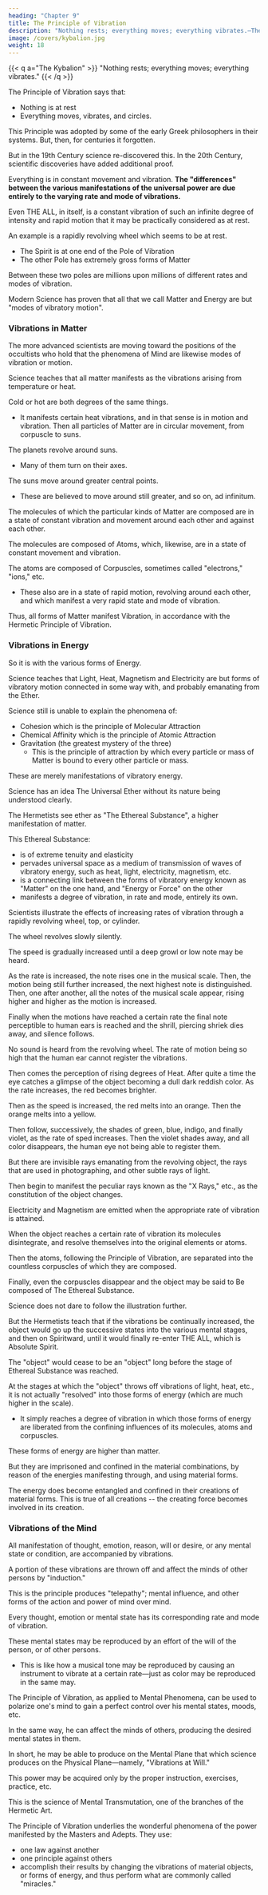```yaml
---
heading: "Chapter 9"
title: The Principle of Vibration
description: "Nothing rests; everything moves; everything vibrates.—The Kybalion"
image: /covers/kybalion.jpg
weight: 18
---
```



{{< q a="The Kybalion" >}}
"Nothing rests; everything moves; everything vibrates."
{{< /q >}}


The Principle of Vibration says that:
<!-- - Motion is manifest in everything in the Universe -->
- Nothing is at rest
- Everything moves, vibrates, and circles. 

This Principle was adopted by some of the early Greek philosophers in their systems. But, then, for centuries it forgotten. 

<!--  was lost sight of by the thinkers outside of the Hermetic ranks.  -->

But in the 19th Century science re-discovered this. In the 20th Century, scientific discoveries have added additional proof.

 <!-- this truth. -->

Everything is in constant movement and vibration. **The "differences" between the various manifestations of the universal power are due entirely to the varying rate and mode of vibrations.**

Even THE ALL, in itself, is a constant vibration of such an infinite degree of intensity and rapid motion that it may be practically considered as at rest. 

An example is a rapidly revolving wheel which seems to be at rest. 
- The Spirit is at one end of the Pole of Vibration
- The other Pole has extremely gross forms of Matter

Between these two poles are millions upon millions of different rates and modes of vibration.


Modern Science has proven that all that we call Matter and Energy are but "modes of vibratory motion". 


### Vibrations in Matter

The more advanced scientists are moving toward the positions of the occultists who hold that the phenomena of Mind are likewise modes of vibration or motion. 

<!-- Let us see what science has to say regarding the question of vibrations in matter and energy. -->

Science teaches that all matter manifests as the vibrations arising from temperature or heat. 

Cold or hot are both degrees of the same things. 
- It manifests certain heat vibrations, and in that sense is in motion and vibration. Then all particles of Matter are in circular movement, from corpuscle to suns. 

The planets revolve around suns. 
- Many of them turn on their axes.

The suns move around greater central points.
- These are believed to move around still greater, and so on, ad infinitum.

The molecules of which the particular kinds of Matter are composed are in a state of constant vibration and movement around each other and against each other.

The molecules are composed of Atoms, which, likewise, are in a state of constant movement and vibration. 

The atoms are composed of Corpuscles, sometimes called "electrons," "ions," etc.
- These also are in a state of rapid motion, revolving around each other, and which manifest a very rapid state and mode of vibration. 

Thus, all forms of Matter manifest Vibration, in accordance with the Hermetic Principle of Vibration.


### Vibrations in Energy

So it is with the various forms of Energy. 

Science teaches that Light, Heat, Magnetism and Electricity are but forms of vibratory motion connected in some way with, and probably emanating from the Ether. 

Science still is unable to explain the phenomena of:
- Cohesion which is the principle of Molecular Attraction
- Chemical Affinity which is the principle of Atomic Attraction
- Gravitation (the greatest mystery of the three)
  - This is the principle of attraction by which every particle or mass of Matter is bound to every other particle or mass. 

These are merely manifestations of vibratory energy. <!-- , a fact which the Hermetists have held and taught for ages past. -->


Science has an idea The Universal Ether without its nature being understood clearly.

The Hermetists see ether as "The Ethereal Substance", a higher manifestation of matter. 

This Ethereal Substance:
- is of extreme tenuity and elasticity
- pervades universal space as a medium of transmission of waves of vibratory energy, such as heat, light, electricity, magnetism, etc.
- is a connecting link between the forms of vibratory energy known as "Matter" on the one hand, and "Energy or Force" on the other
- manifests a degree of vibration, in rate and mode, entirely its own.

Scientists illustrate the effects of increasing rates of vibration through a rapidly revolving wheel, top, or cylinder. 

The wheel revolves slowly silently. 

<!-- . The illustration supposes a wheel, top, or revolving cylinder, running at a low rate of speed—we will call this revolving thing "the object" in following out the illustration. Let us suppose the object moving slowly. It may be seen readily, but no sound of its movement reaches the ear.  -->

The speed is gradually increased until a deep growl or low note may be heard.

As the rate is increased, the note rises one in the musical scale. Then, the motion being still further increased, the next highest note is distinguished. Then, one after another, all the notes of the musical scale appear, rising higher and higher as the motion is increased. 

Finally when the motions have reached a certain rate the final note perceptible to human ears is reached and the shrill, piercing shriek dies away, and silence follows. 

No sound is heard from the revolving wheel. The rate of motion being so high that the human ear cannot register the vibrations. 

Then comes the perception of rising degrees of Heat. After quite a time the eye catches a glimpse of the object becoming a dull dark reddish color. As the rate increases, the red becomes brighter.

Then as the speed is increased, the red melts into an orange. Then the orange melts into a yellow.

Then follow, successively, the shades of green, blue, indigo, and finally violet, as the rate of sped increases. Then the violet shades away, and all color disappears, the human eye not being able to register them. 

But there are invisible rays emanating from the revolving object, the rays that are used in photographing, and other subtle rays of light. 

Then begin to manifest the peculiar rays known as the "X Rays," etc., as the constitution of the object changes. 

Electricity and Magnetism are emitted when the appropriate rate of vibration is attained.

When the object reaches a certain rate of vibration its molecules disintegrate, and resolve themselves into the original elements or atoms. 

Then the atoms, following the Principle of Vibration, are separated into the countless corpuscles of which they are composed.

Finally, even the corpuscles disappear and the object may be said to Be composed of The Ethereal Substance. 


Science does not dare to follow the illustration further. 

But the Hermetists teach that if the vibrations be continually increased, the object would go up the successive states into the various mental stages, and then on Spiritward, until it would finally re-enter THE ALL, which is Absolute Spirit. 

The "object" would cease to be an "object" long before the stage of Ethereal Substance was reached. <!-- But otherwise the illustration is correct inasmuch as it shows the effect of constantly increased rates and modes of vibration.  -->

At the stages at which the "object" throws off vibrations of light, heat, etc., it is not actually "resolved" into those forms of energy (which are much higher in the scale).
- It simply reaches a degree of vibration in which those forms of energy are liberated from the confining influences of its molecules, atoms and corpuscles.

<!-- , as the case may be. -->

These forms of energy are higher than matter.

But they are imprisoned and confined in the material combinations, by reason of the energies manifesting through, and using material forms. 

The energy does become entangled and confined in their creations of material forms. This is true of all creations -- the creating force becomes involved in its creation.

<!-- , which, to an extent, -->


### Vibrations of the Mind

All manifestation of thought, emotion, reason, will or desire, or any mental state or condition, are accompanied by vibrations. 

A portion of these vibrations are thrown off and affect the minds of other persons by "induction." 

This is the principle produces "telepathy"; mental influence, and other forms of the action and power of mind over mind.

<!-- , with which the general public is rapidly becoming acquainted, owing to the wide dissemination of occult knowledge by the various schools, cults and teachers along these lines at this time. -->

Every thought, emotion or mental state has its corresponding rate and mode of vibration. 

These mental states may be reproduced by an effort of the will of the person, or of other persons.
- This is like how a musical tone may be reproduced by causing an instrument to vibrate at a certain rate—just as color may be reproduced in the same may.

The Principle of Vibration, as applied to Mental Phenomena, can be used to polarize one's mind to gain a perfect control over his mental states, moods, etc. 

In the same way, he can affect the minds of others, producing the desired mental states in them.

In short, he may be able to produce on the Mental Plane that which science produces on the Physical Plane—namely, "Vibrations at Will." 

This power may be acquired only by the proper instruction, exercises, practice, etc.

This is the science of Mental Transmutation, one of the branches of the Hermetic Art.

The Principle of Vibration underlies the wonderful phenomena of the power manifested by the Masters and Adepts. They <!-- , who are able to apparently set aside the Laws of Nature, but who, in reality, are simply --> use:
- one law against another
- one principle against others
- accomplish their results by changing the vibrations of material objects, or forms of energy, and thus perform what are commonly called "miracles."

<!-- As one of the old Hermetic writers has truly said: "He who understands the Principle of Vibration, has grasped the scepter of Power."
 -->
